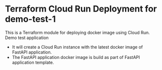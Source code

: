 # Terraform Cloud Run Deployment for demo-test-1

This is a Terraform module for deploying docker image using Cloud Run. Demo test application

- It will create a Cloud Run instance with the latest docker image of FastAPI application.
- The FastAPI application docker image is build as part of FastAPI application template.